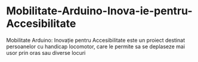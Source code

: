 # Mobilitate-Arduino-Inova-ie-pentru-Accesibilitate
Mobilitate Arduino: Inovație pentru Accesibilitate este un proiect destinat persoanelor cu handicap locomotor, care le permite sa se deplaseze mai usor prin oras sau diverse locuri
